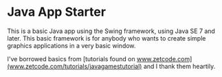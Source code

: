 # Java App Starter

This is a basic Java app using the Swing framework, using Java SE 7 and later. This basic framework is for anybody who wants to create simple graphics applications in a very basic window.

I've borrowed basics from [tutorials found on www.zetcode.com](www.zetcode.com/tutorials/javagamestutorial) and I thank them heartily.
